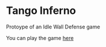 # Tango Inferno
Protoype of an Idle Wall Defense game

You can play the game [here](https://vouji.itch.io/tango-inferno)
